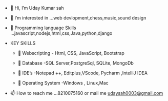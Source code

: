 - 👋 Hi, I’m Uday Kumar sah 
- 👀 I’m interested in ...web devlopment,chess,music,sound design
- 🌱 Programming language Skills  ...javascript,nodejs,html,css,Java,python,django
- KEY SKILLS
   - 💞️   Webscripting
              - Html, CSS, JavaScript, Bootstrap
   - 💞️   Database
              -SQL Server,PostgreSql, SQLite, MongoDb
   - 💞️   IDE’s
             -Notepad ++, Editplus,VScode, Pycharm ,IntelliJ IDEA

   - 💞️   Operating System
             -Windows , Linux,Mac

- 📫 How to reach me ...8210075160 or mail me udaysah0003@gmail.com

